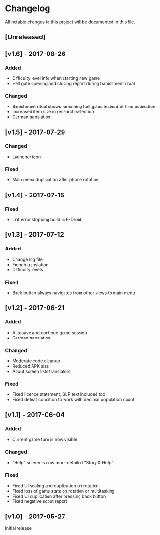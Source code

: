 # Changelog
All notable changes to this project will be documented in this file.

## [Unreleased]

## [v1.6] - 2017-08-26
### Added
- Difficulty level info when starting new game
- Hell gate opening and closing report during banishment ritual

### Changed
- Banishment ritual shows remaining hell gates instead of time estimation
- Increased item size in research selection
- German translation

## [v1.5] - 2017-07-29
### Changed
- Launcher icon

### Fixed
- Main menu duplication after phone rotation

## [v1.4] - 2017-07-15
### Fixed
- Lint error stopping build in F-Droid

## [v1.3] - 2017-07-12
### Added
- Change log file
- French translation
- Difficulty levels

### Fixed
- Back button always navigates from other views to main menu

## [v1.2] - 2017-06-21
### Added
- Autosave and continue game session
- German translation

### Changed
- Moderate code cleanup
- Reduced APK size
- About screen lists translators

### Fixed
- Fixed licence statement, GLP text included too
- Fixed defeat condition to work with decimal population count

## [v1.1] - 2017-06-04
### Added
- Current game turn is now visible

### Changed
- "Help" screen is now more detailed "Story & Help"

### Fixed
- Fixed UI scaling and duplication on rotation
- Fixed loss of game state on rotation or multitasking
- Fixed UI duplication after pressing back button
- Fixed negative scout report

## [v1.0] - 2017-05-27
Initial release
